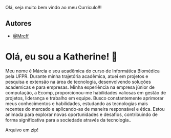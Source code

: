 
Olá, seja muito bem vindo ao meu Curriculo!!!
## Autores

- [@Mrcff](https://github.com/Mrcff)


# Olá, eu sou a Katherine! 👋

Meu nome é Márcia e sou acadêmica do curso de Informática Biomédica pela UFPR. Durante minha trajetória acadêmica, atuei em projetos e pesquisa e extensão na área de tecnologia, desenvolvendo soluções academicas e para empresas. Minha experiência na empresa júnior de computação, a Ecomp, proporcionou-me habilidades valiosas em gestão de projetos, liderança e trabalho em equipe. Busco constantemente aprimorar meus conhecimentos e habilidades, estudando as tecnologias mais recentes do mercado e aplicando-as de maneira responsável e ética. Estou animada para explorar novas oportunidades e desafios, contribuindo de forma significativa para a sociedade através da tecnologia..

Arquivo em zip!
